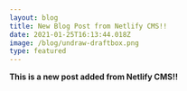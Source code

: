 ```yaml
---
layout: blog
title: New Blog Post from Netlify CMS!!
date: 2021-01-25T16:13:44.018Z
image: /blog/undraw-draftbox.png
type: featured
---
```

**This is a new post added from Netlify CMS!!**